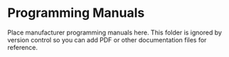 # Programming Manuals

Place manufacturer programming manuals here. This folder is ignored by version control so you can add PDF or other documentation files for reference.
